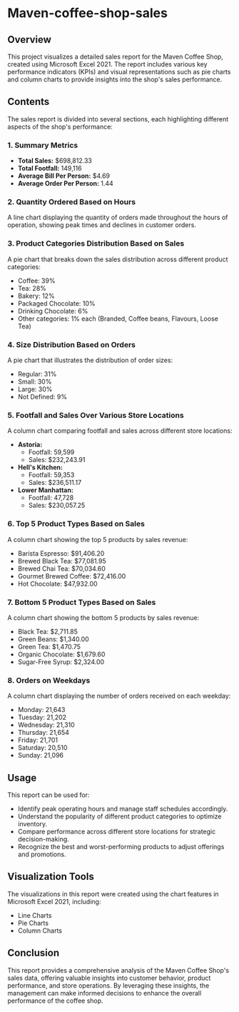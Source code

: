 # Maven-coffee-shop-sales

## Overview

This project visualizes a detailed sales report for the Maven Coffee Shop, created using Microsoft Excel 2021. The report includes various key performance indicators (KPIs) and visual representations such as pie charts and column charts to provide insights into the shop's sales performance.

## Contents

The sales report is divided into several sections, each highlighting different aspects of the shop's performance:

### 1. Summary Metrics
- **Total Sales:** $698,812.33
- **Total Footfall:** 149,116
- **Average Bill Per Person:** $4.69
- **Average Order Per Person:** 1.44

### 2. Quantity Ordered Based on Hours
A line chart displaying the quantity of orders made throughout the hours of operation, showing peak times and declines in customer orders.

### 3. Product Categories Distribution Based on Sales
A pie chart that breaks down the sales distribution across different product categories:
- Coffee: 39%
- Tea: 28%
- Bakery: 12%
- Packaged Chocolate: 10%
- Drinking Chocolate: 6%
- Other categories: 1% each (Branded, Coffee beans, Flavours, Loose Tea)

### 4. Size Distribution Based on Orders
A pie chart that illustrates the distribution of order sizes:
- Regular: 31%
- Small: 30%
- Large: 30%
- Not Defined: 9%

### 5. Footfall and Sales Over Various Store Locations
A column chart comparing footfall and sales across different store locations:
- **Astoria:** 
  - Footfall: 59,599
  - Sales: $232,243.91
- **Hell's Kitchen:**
  - Footfall: 59,353
  - Sales: $236,511.17
- **Lower Manhattan:**
  - Footfall: 47,728
  - Sales: $230,057.25

### 6. Top 5 Product Types Based on Sales
A column chart showing the top 5 products by sales revenue:
- Barista Espresso: $91,406.20
- Brewed Black Tea: $77,081.95
- Brewed Chai Tea: $70,034.60
- Gourmet Brewed Coffee: $72,416.00
- Hot Chocolate: $47,932.00

### 7. Bottom 5 Product Types Based on Sales
A column chart showing the bottom 5 products by sales revenue:
- Black Tea: $2,711.85
- Green Beans: $1,340.00
- Green Tea: $1,470.75
- Organic Chocolate: $1,679.60
- Sugar-Free Syrup: $2,324.00

### 8. Orders on Weekdays
A column chart displaying the number of orders received on each weekday:
- Monday: 21,643
- Tuesday: 21,202
- Wednesday: 21,310
- Thursday: 21,654
- Friday: 21,701
- Saturday: 20,510
- Sunday: 21,096

## Usage

This report can be used for:
- Identify peak operating hours and manage staff schedules accordingly.
- Understand the popularity of different product categories to optimize inventory.
- Compare performance across different store locations for strategic decision-making.
- Recognize the best and worst-performing products to adjust offerings and promotions.

## Visualization Tools

The visualizations in this report were created using the chart features in Microsoft Excel 2021, including:
- Line Charts
- Pie Charts
- Column Charts

## Conclusion

This report provides a comprehensive analysis of the Maven Coffee Shop's sales data, offering valuable insights into customer behavior, product performance, and store operations. By leveraging these insights, the management can make informed decisions to enhance the overall performance of the coffee shop.
